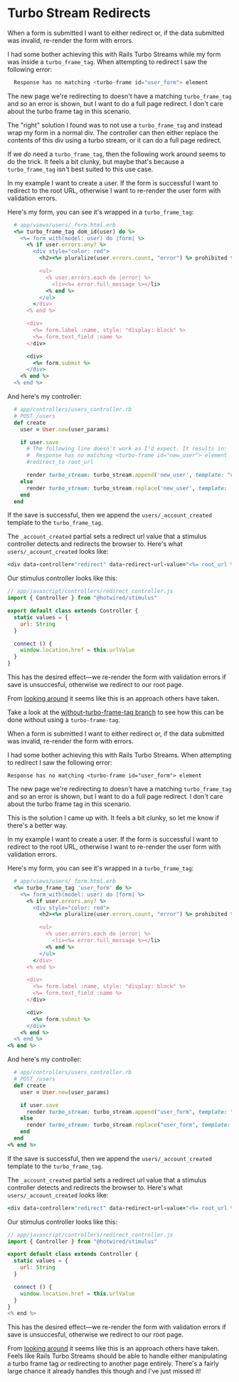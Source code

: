 # Turbo Stream Redirects

When a form is submitted I want to either redirect or, if the
data submitted was invalid, re-render the form with errors.

I had some bother achieving this with Rails Turbo Streams while my form
was inside a `turbo_frame_tag`. When attempting
to redirect I saw the following error:

```js
  Response has no matching <turbo-frame id="user_form"> element
```

The new page we're redirecting to doesn't have a matching `turbo_frame_tag`
and so an error is shown, but I want to do a full page redirect. I don't
care about the turbo frame tag in this scenario.

The "right" solution I found was to not use a `turbo_frame_tag` and instead
wrap my form in a normal div. The controller can then either replace the contents
of this div using a turbo stream, or it can do a full page redirect.

If we _do_ need a `turbo_frame_tag`, then the following work around seems to do the trick. It feels a bit clunky, but maybe that's because a `turbo_frame_tag` isn't best suited to this use case.

In my example I want to create a user. If the form is successful I want to redirect
to the root URL, otherwise I want to re-render the user form with validation errors.

Here's my form, you can see it's wrapped in a `turbo_frame_tag`:

```rb
  # app/views/users/_form.html.erb
  <%= turbo_frame_tag dom_id(user) do %>
    <%= form_with(model: user) do |form| %>
      <% if user.errors.any? %>
        <div style="color: red">
          <h2><%= pluralize(user.errors.count, "error") %> prohibited this user from being saved:</h2>

          <ul>
            <% user.errors.each do |error| %>
              <li><%= error.full_message %></li>
            <% end %>
          </ul>
        </div>
      <% end %>

      <div>
        <%= form.label :name, style: "display: block" %>
        <%= form.text_field :name %>
      </div>

      <div>
        <%= form.submit %>
      </div>
    <% end %>
  <% end %>
```

And here's my controller:

```rb
  # app/controllers/users_controller.rb
  # POST /users
  def create
    user = User.new(user_params)

    if user.save
      # The following line doesn't work as I'd expect. It results in:
      #  Response has no matching <turbo-frame id="new_user"> element
      #redirect_to root_url

      render turbo_stream: turbo_stream.append('new_user', template: "users/_account_created")
    else
      render turbo_stream: turbo_stream.replace('new_user', template: 'users/_form', locals: { user: user})
    end
  end
```

If the save is successful, then we append the `users/_account_created` template to the `turbo_frame_tag`.

The `_account_created` partial sets a redirect url value that a stimulus controller detects and redirects the browser to. Here's what `users/_account_created` looks like:

```rb
<div data-controller="redirect" data-redirect-url-value="<%= root_url %>"></div>
```

Our stimulus controller looks like this:

```js
// app/javascript/controllers/redirect_controller.js
import { Controller } from "@hotwired/stimulus"

export default class extends Controller {
  static values = {
    url: String
  }

  connect () {
    window.location.href = this.urlValue
  }
}
```

This has the desired effect—we re-render the form with validation errors
if save is unsuccesful, otherwise we redirect to our root page.

From [looking around](https://discuss.hotwired.dev/t/redirect-after-turbo-stream-response/2303/3?u=andystabler) it seems like this is an approach others have taken.

Take a look at the [without-turbo-frame-tag branch](https://github.com/AndyStabler/turbo-redirects/tree/without-turbo-frame-tag) to see how this can be done without using a `turbo-frame-tag`.








When a form is submitted I want to either redirect or, if the
data submitted was invalid, re-render the form with errors.

I had some bother achieving this with Rails Turbo Streams. When attempting
to redirect I saw the following error:

```
Response has no matching <turbo-frame id="user_form"> element
```

The new page we're redirecting to doesn't have a matching `turbo_frame_tag`
and so an error is shown, but I want to do a full page redirect. I don't
care about the turbo frame tag in this scenario.

This is the solution I came up with. It feels a bit clunky, so let me
know if there's a better way.

In my example I want to create a user. If the form is successful I want to redirect
to the root URL, otherwise I want to re-render the user form with validation errors.

Here's my form, you can see it's wrapped in a `turbo_frame_tag`:

```rb
  # app/views/users/_form.html.erb
  <%= turbo_frame_tag 'user_form' do %>
    <%= form_with(model: user) do |form| %>
      <% if user.errors.any? %>
        <div style="color: red">
          <h2><%= pluralize(user.errors.count, "error") %> prohibited this user from being saved:</h2>

          <ul>
            <% user.errors.each do |error| %>
              <li><%= error.full_message %></li>
            <% end %>
          </ul>
        </div>
      <% end %>

      <div>
        <%= form.label :name, style: "display: block" %>
        <%= form.text_field :name %>
      </div>

      <div>
        <%= form.submit %>
      </div>
    <% end %>
  <% end %>
<% end %>
```

And here's my controller:

```rb
  # app/controllers/users_controller.rb
  # POST /users
  def create
    user = User.new(user_params)

    if user.save
      render turbo_stream: turbo_stream.append("user_form", template: "users/_account_created")
    else
      render turbo_stream: turbo_stream.replace("user_form", template: 'users/_form', locals: { user: user})
    end
  end
<% end %>
```

If the save is successful, then we append the `users/_account_created` template to the `turbo_frame_tag`.

The `_account_created` partial sets a redirect url value that a stimulus controller detects and redirects the browser to. Here's what `users/_account_created` looks like:

```rb
<div data-controller="redirect" data-redirect-url-value="<%= root_url %>"></div>
```

Our stimulus controller looks like this:

```js
// app/javascript/controllers/redirect_controller.js
import { Controller } from "@hotwired/stimulus"

export default class extends Controller {
  static values = {
    url: String
  }

  connect () {
    window.location.href = this.urlValue
  }
}
<% end %>
```

This has the desired effect—we re-render the form with validation errors
if save is unsuccesful, otherwise we redirect to our root page.

From [looking around](https://discuss.hotwired.dev/t/redirect-after-turbo-stream-response/2303/3?u=andystabler) it seems like this is an approach others have taken. Feels like Rails Turbo Streams should
be able to handle either manipulating a turbo frame tag _or_ redirecting to another page entirely. There's a fairly large chance it already handles this though and I've just missed it!
